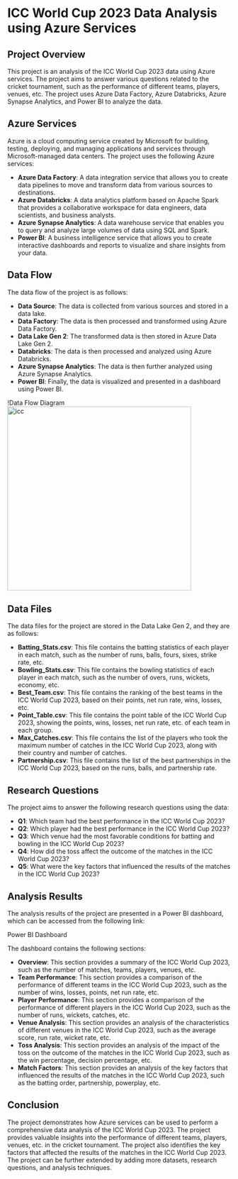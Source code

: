 # ICC World Cup 2023 Data Analysis using Azure Services

## Project Overview
This project is an analysis of the ICC World Cup 2023 data using Azure services. The project aims to answer various questions related to the cricket tournament, such as the performance of different teams, players, venues, etc. The project uses Azure Data Factory, Azure Databricks, Azure Synapse Analytics, and Power BI to analyze the data.

## Azure Services
Azure is a cloud computing service created by Microsoft for building, testing, deploying, and managing applications and services through Microsoft-managed data centers. The project uses the following Azure services:

- **Azure Data Factory**: A data integration service that allows you to create data pipelines to move and transform data from various sources to destinations.
- **Azure Databricks**: A data analytics platform based on Apache Spark that provides a collaborative workspace for data engineers, data scientists, and business analysts.
- **Azure Synapse Analytics**: A data warehouse service that enables you to query and analyze large volumes of data using SQL and Spark.
- **Power BI**: A business intelligence service that allows you to create interactive dashboards and reports to visualize and share insights from your data.

## Data Flow
The data flow of the project is as follows:

- **Data Source**: The data is collected from various sources and stored in a data lake.
- **Data Factory**: The data is then processed and transformed using Azure Data Factory.
- **Data Lake Gen 2**: The transformed data is then stored in Azure Data Lake Gen 2.
- **Databricks**: The data is then processed and analyzed using Azure Databricks.
- **Azure Synapse Analytics**: The data is then further analyzed using Azure Synapse Analytics.
- **Power BI**: Finally, the data is visualized and presented in a dashboard using Power BI.

!Data Flow Diagram
<img width="415" alt="icc" src="https://github.com/aditya05200/ICC-World-Cup-2023/assets/102588012/3c5e2d6f-4e42-454e-86b0-55df5df5b343">

## Data Files
The data files for the project are stored in the Data Lake Gen 2, and they are as follows:

- **Batting_Stats.csv**: This file contains the batting statistics of each player in each match, such as the number of runs, balls, fours, sixes, strike rate, etc.
- **Bowling_Stats.csv**: This file contains the bowling statistics of each player in each match, such as the number of overs, runs, wickets, economy, etc.
- **Best_Team.csv**: This file contains the ranking of the best teams in the ICC World Cup 2023, based on their points, net run rate, wins, losses, etc.
- **Point_Table.csv**: This file contains the point table of the ICC World Cup 2023, showing the points, wins, losses, net run rate, etc. of each team in each group.
- **Max_Catches.csv**: This file contains the list of the players who took the maximum number of catches in the ICC World Cup 2023, along with their country and number of catches.
- **Partnership.csv**: This file contains the list of the best partnerships in the ICC World Cup 2023, based on the runs, balls, and partnership rate.

## Research Questions
The project aims to answer the following research questions using the data:

- **Q1**: Which team had the best performance in the ICC World Cup 2023?
- **Q2**: Which player had the best performance in the ICC World Cup 2023?
- **Q3**: Which venue had the most favorable conditions for batting and bowling in the ICC World Cup 2023?
- **Q4**: How did the toss affect the outcome of the matches in the ICC World Cup 2023?
- **Q5**: What were the key factors that influenced the results of the matches in the ICC World Cup 2023?

## Analysis Results
The analysis results of the project are presented in a Power BI dashboard, which can be accessed from the following link:

Power BI Dashboard

The dashboard contains the following sections:

- **Overview**: This section provides a summary of the ICC World Cup 2023, such as the number of matches, teams, players, venues, etc.
- **Team Performance**: This section provides a comparison of the performance of different teams in the ICC World Cup 2023, such as the number of wins, losses, points, net run rate, etc.
- **Player Performance**: This section provides a comparison of the performance of different players in the ICC World Cup 2023, such as the number of runs, wickets, catches, etc.
- **Venue Analysis**: This section provides an analysis of the characteristics of different venues in the ICC World Cup 2023, such as the average score, run rate, wicket rate, etc.
- **Toss Analysis**: This section provides an analysis of the impact of the toss on the outcome of the matches in the ICC World Cup 2023, such as the win percentage, decision percentage, etc.
- **Match Factors**: This section provides an analysis of the key factors that influenced the results of the matches in the ICC World Cup 2023, such as the batting order, partnership, powerplay, etc.

## Conclusion
The project demonstrates how Azure services can be used to perform a comprehensive data analysis of the ICC World Cup 2023. The project provides valuable insights into the performance of different teams, players, venues, etc. in the cricket tournament. The project also identifies the key factors that affected the results of the matches in the ICC World Cup 2023. The project can be further extended by adding more datasets, research questions, and analysis techniques. 
